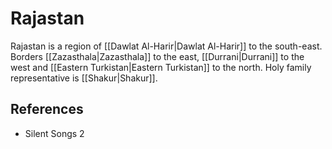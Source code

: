 # Rajastan
Rajastan is a region of [[Dawlat Al-Harir|Dawlat Al-Harir]] to the south-east. Borders [[Zazasthala|Zazasthala]] to the east, [[Durrani|Durrani]] to the west and [[Eastern Turkistan|Eastern Turkistan]] to the north. Holy family representative is [[Shakur|Shakur]].

## References
- Silent Songs 2
